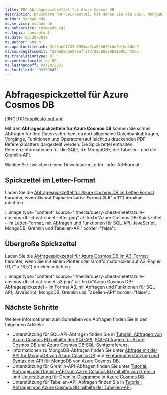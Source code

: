 ```yaml
---
title: PDF-Abfragespickzettel für Azure Cosmos DB
description: Druckbare PDF-Spickzettel, mit denen Sie die SQL-, MongoDB-, Graph- und Tabellen-APIs von Azure Cosmos DB verwenden können, um Ihre Daten abzufragen.
author: SnehaGunda
ms.service: cosmos-db
ms.subservice: cosmosdb-sql
ms.topic: conceptual
ms.date: 05/28/2019
ms.author: sngun
ms.openlocfilehash: 2ef8aed7243e8956ad9ca62b630cda0efbd2deb9
ms.sourcegitcommit: f28ebb95ae9aaaff3f87d8388a09b41e0b3445b5
ms.translationtype: HT
ms.contentlocale: de-DE
ms.lasthandoff: 03/29/2021
ms.locfileid: "93339647"
---
```

# <a name="azure-cosmos-db-query-cheat-sheets"></a>Abfragespickzettel für Azure Cosmos DB
[!INCLUDE[appliesto-sql-api](includes/appliesto-sql-api.md)]

Mit den **Abfragespickzetteln für Azure Cosmos DB** können Sie schnell Abfragen für Ihre Daten schreiben, da dort allgemeine Datenbankabfragen, Vorgänge, Funktionen und Operatoren auf leicht zu druckenden PDF-Referenzblättern dargestellt werden. Die Spickzettel enthalten Referenzinformationen für die SQL-, die MongoDB-, die Tabellen- und die Gremlin-API. 

Wählen Sie zwischen einem Download im Letter- oder A3-Format. 

## <a name="letter-sized-cheat-sheets"></a>Spickzettel im Letter-Format

Laden Sie die [Abfragespickzettel für Azure Cosmos DB im Letter-Format](https://go.microsoft.com/fwlink/?LinkId=623215) herunter, wenn Sie auf Papier im Letter-Format (8,5" x 11") drucken möchten.

:::image type="content" source="./media/query-cheat-sheet/azure-cosmos-db-cheat-sheet-letter.png" alt-text="Azure Cosmos DB-Spickzettel – im Letter-Format, mit Abfragen und Funktionen für SQL-API, JavaScript, MongoDB, Gremlin und Tabellen-API" border="false":::

## <a name="oversized-cheat-sheets"></a>Übergroße Spickzettel
Laden Sie die [Abfragespickzettel für Azure Cosmos DB im A3-Format](https://go.microsoft.com/fwlink/?linkid=870413) herunter, wenn Sie mit einem Plotter oder Großformatdrucker auf A3-Papier (11,7" x 16,5") drucken möchten.

:::image type="content" source="./media/query-cheat-sheet/azure-cosmos-db-cheat-sheet-a3.png" alt-text="Azure Cosmos DB-Abfragespickzettel – im Format A3, mit Abfragen und Funktionen für SQL-API, JavaScript, MongoDB, Gremlin und Tabellen-API" border="false":::

## <a name="next-steps"></a>Nächste Schritte
Weitere Informationen zum Schreiben von Abfragen finden Sie in den folgenden Artikeln:
* Unterstützung für SQL-API-Abfragen finden Sie in [Tutorial: Abfragen von Azure Cosmos BD mithilfe der SQL-API](tutorial-query-sql-api.md), [SQL-Abfragen für Azure Cosmos DB](./sql-query-getting-started.md) und [Azure Cosmos DB-SQL-Syntaxreferenz](./sql-query-getting-started.md).
* Informationen zu MongoDB-Abfragen finden Sie unter [Abfrage mit der API für MongoDB von Azure Cosmos DB](tutorial-query-mongodb.md) und [Featureunterstützung und Syntax der API für MongoDB von Azure Cosmos DB](mongodb-feature-support.md).
* Unterstützung für Gremlin-API-Abfragen finden Sie unter [Tutorial: Abfragen der Gremlin-API von Azure Cosmos BD mithilfe von Gremlin](tutorial-query-graph.md) und [Unterstützung für Gremlin-Diagramme in Azure Cosmos DB](gremlin-support.md).
* Unterstützung für Tabellen-API-Abfragen finden Sie in [Tutorial: Abfragen von Azure Cosmos BD mithilfe der Tabellen-API](tutorial-query-table.md).